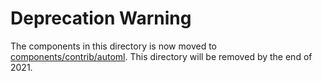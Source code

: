# Deprecation Warning 

The components in this directory is now moved to [components/contrib/automl](https://github.com/kubeflow/pipelines/tree/master/components/contrib/automl). This directory will be removed by the end of 2021.
